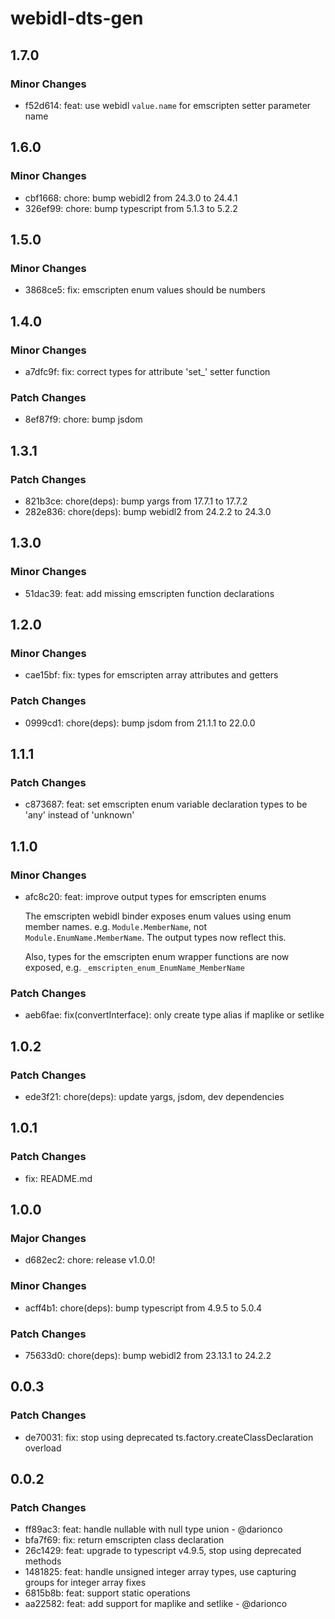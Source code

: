 # webidl-dts-gen

## 1.7.0

### Minor Changes

- f52d614: feat: use webidl `value.name` for emscripten setter parameter name

## 1.6.0

### Minor Changes

- cbf1668: chore: bump webidl2 from 24.3.0 to 24.4.1
- 326ef99: chore: bump typescript from 5.1.3 to 5.2.2

## 1.5.0

### Minor Changes

- 3868ce5: fix: emscripten enum values should be numbers

## 1.4.0

### Minor Changes

- a7dfc9f: fix: correct types for attribute 'set\_' setter function

### Patch Changes

- 8ef87f9: chore: bump jsdom

## 1.3.1

### Patch Changes

- 821b3ce: chore(deps): bump yargs from 17.7.1 to 17.7.2
- 282e836: chore(deps): bump webidl2 from 24.2.2 to 24.3.0

## 1.3.0

### Minor Changes

- 51dac39: feat: add missing emscripten function declarations

## 1.2.0

### Minor Changes

- cae15bf: fix: types for emscripten array attributes and getters

### Patch Changes

- 0999cd1: chore(deps): bump jsdom from 21.1.1 to 22.0.0

## 1.1.1

### Patch Changes

- c873687: feat: set emscripten enum variable declaration types to be 'any' instead of 'unknown'

## 1.1.0

### Minor Changes

- afc8c20: feat: improve output types for emscripten enums

  The emscripten webidl binder exposes enum values using enum member names. e.g. `Module.MemberName`, not `Module.EnumName.MemberName`. The output types now reflect this.

  Also, types for the emscripten enum wrapper functions are now exposed, e.g. `_emscripten_enum_EnumName_MemberName`

### Patch Changes

- aeb6fae: fix(convertInterface): only create type alias if maplike or setlike

## 1.0.2

### Patch Changes

- ede3f21: chore(deps): update yargs, jsdom, dev dependencies

## 1.0.1

### Patch Changes

- fix: README.md

## 1.0.0

### Major Changes

- d682ec2: chore: release v1.0.0!

### Minor Changes

- acff4b1: chore(deps): bump typescript from 4.9.5 to 5.0.4

### Patch Changes

- 75633d0: chore(deps): bump webidl2 from 23.13.1 to 24.2.2

## 0.0.3

### Patch Changes

- de70031: fix: stop using deprecated ts.factory.createClassDeclaration overload

## 0.0.2

### Patch Changes

- ff89ac3: feat: handle nullable with null type union - @darionco
- bfa7f69: fix: return emscripten class declaration
- 26c1429: feat: upgrade to typescript v4.9.5, stop using deprecated methods
- 1481825: feat: handle unsigned integer array types, use capturing groups for integer array fixes
- 6815b8b: feat: support static operations
- aa22582: feat: add support for maplike and setlike - @darionco
